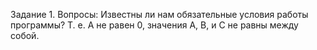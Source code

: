 Задание 1.
Вопросы: Известны ли нам обязательные условия работы программы? Т. е. А не равен 0, значения А, В, и С не равны между собой.
